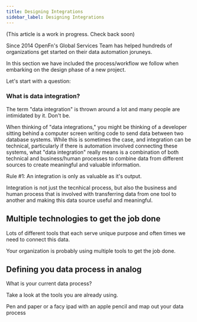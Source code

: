 ```yaml
---
title: Designing Integrations
sidebar_label: Designing Integrations
---
```


(This article is a work in progress. Check back soon)

Since 2014 OpenFn's Global Services Team has helped hundreds of organizations
get started on their data automation joruneys.

In this section we have included the process/workflow we follow when embarking
on the design phase of a new project.

Let's start with a question:

### What is data integration?

The term "data integration" is thrown around a lot and many people are
intimidated by it. Don't be.

When thinking of "data integrations," you might be thinking of a developer
sitting behind a computer screen writing code to send data between two database
systems. While this is sometimes the case, and integration can be technical,
particularly if there is automation involved connecting these systems, what
"data integration" really means is a combination of both technical and
business/human processes to combine data from different sources to create
meaningful and valuable information.

Rule #1: An integration is only as valuable as it's output.

Integration is not just the tecnhical process, but also the business and human
process that is involved with transferring data from one tool to another and
making this data source useful and meaningful.

## Multiple technologies to get the job done

Lots of different tools that each serve unique purpose and often times we need
to connect this data.

Your organization is probably using multiple tools to get the job done.

<!-- show diagram of lots of tools -->

## Defining you data process in analog

What is your current data process?

Take a look at the tools you are already using.

Pen and paper or a facy ipad with an apple pencil and map out your data process
